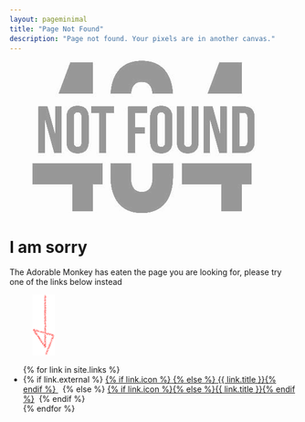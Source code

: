 ```yaml
---
layout: pageminimal
title: "Page Not Found"
description: "Page not found. Your pixels are in another canvas."
---
```


<figure>
  <img src="/images/404.jpg" alt="{{ page.title }} at {{ site.title }}" style="opacity: .4">
</figure>

<div class="text-center">
  <h1>I am sorry</h1>
  <p>The Adorable Monkey has eaten the page you are looking for, please try one of the links below instead</p>
</div>

<figure>
  <img src="/images/bg-arrow.png" alt="down-arrow">
</figure>

<div class="text-center">
  <ul class="menu-items">
      {% for link in site.links %}
      <li>
          {% if link.external %}
          <a href="{{ link.url }}">{% if link.icon %}<i class="fa fa-{{ link.icon }}"></i> {% else %} {{ link.title }}{% endif %} </a>&nbsp;
          {% else %}
          <a href="{{ link.url }}">{% if link.icon %}<i class="fa fa-{{ link.icon }}"></i>{% else %}{{ link.title }}{% endif %}</a>&nbsp;
          {% endif %}
      </li>
      {% endfor %}
      <!-- <li><a href="/feed.xml" title="Atom/RSS feed"><i class="fa fa-rss"></i> Feed</a></li> -->
  </ul>
</div>
<script type="text/javascript">
var currentUrl = window.location.href,
  newUrl = 'http://blog.kozaru.me/',
  oldUrl = 'http://kozaru.me/';//'http://kozaru.me/';
// 今年のサイト内に同じURLがある場合は下記からURLを削除してください
var arrayOldUrl = [
  'http://blog.kozaru.me/profile/',
  'http://blog.kozaru.me/category/mac/',
  'http://blog.kozaru.me/category/yummy/',
  'http://blog.kozaru.me/category/cute/',
  'http://blog.kozaru.me/category/enjoy/',
  'http://blog.kozaru.me/category/feel/',
  'http://blog.kozaru.me/2016/12/2453/',
  'http://blog.kozaru.me/category/concrete5/',
  'http://blog.kozaru.me/category/markup/',
  'http://blog.kozaru.me/category/event/',
  'http://blog.kozaru.me/category/seminar/',
  'http://blog.kozaru.me/2016/08/2437/',
  'http://blog.kozaru.me/category/photo/',
  'http://blog.kozaru.me/2016/07/2415/',
  'http://blog.kozaru.me/2015/12/2376/',
  'http://blog.kozaru.me/2015/12/2372/',
  'http://blog.kozaru.me/2015/12/2313/',
  'http://blog.kozaru.me/category/at3/',
  'http://blog.kozaru.me/category/place/',
  'http://blog.kozaru.me/category/drink/',
  'http://blog.kozaru.me/category/meal/',
  'http://blog.kozaru.me/category/shop_c/',
  'http://blog.kozaru.me/2015/07/2252/',
  'http://blog.kozaru.me/2015/07/2219/',
  'http://blog.kozaru.me/category/goods/',
  'http://blog.kozaru.me/tag/balmuda/',
  'http://blog.kozaru.me/tag/toaster/',
  'http://blog.kozaru.me/tag/%e3%83%88%e3%83%bc%e3%82%b9%e3%82%bf%e3%83%bc/',
  'http://blog.kozaru.me/tag/%e3%83%90%e3%83%ab%e3%83%9f%e3%83%a5%e3%83%bc%e3%83%80/',
  'http://blog.kozaru.me/2015/05/2166/',
  'http://blog.kozaru.me/2015/05/2148/',
  'http://blog.kozaru.me/category/charactor/',
  'http://blog.kozaru.me/category/picturebook/',
  'http://blog.kozaru.me/2015/03/2119/',
  'http://blog.kozaru.me/2015/01/2052/',
  'http://blog.kozaru.me/?paged=2',
  'http://blog.kozaru.me/?paged=3',
  'http://blog.kozaru.me/?paged=10',
  'http://blog.kozaru.me/2015/01/2026/',
  'http://blog.kozaru.me/category/new/',
  'http://blog.kozaru.me/2014/12/1872/',
  'http://blog.kozaru.me/2014/12/1877/',
  'http://blog.kozaru.me/2014/11/1782/',
  'http://blog.kozaru.me/2014/08/1735/',
  'http://blog.kozaru.me/category/ios/',
  'http://blog.kozaru.me/2014/07/1671/',
  'http://blog.kozaru.me/category/wordpress/',
  'http://blog.kozaru.me/tag/aws/',
  'http://blog.kozaru.me/tag/wordpress-2/',
  'http://blog.kozaru.me/2014/06/1554/',
  'http://blog.kozaru.me/tag/wckansai/',
  'http://blog.kozaru.me/2014/02/1376/',
  'http://blog.kozaru.me/category/mac/?paged=2',
  'http://blog.kozaru.me/category/mac/?paged=3',
  'http://blog.kozaru.me/category/mac/?paged=4',
  'http://blog.kozaru.me/2015/01/2011/',
  'http://blog.kozaru.me/2014/08/1719/',
  'http://blog.kozaru.me/tag/beer/',
  'http://blog.kozaru.me/2014/08/1702/',
  'http://blog.kozaru.me/2014/08/1695/',
  'http://blog.kozaru.me/tag/%e6%89%8b%e3%81%bf%e3%82%84%e3%81%92/',
  'http://blog.kozaru.me/2014/08/1683/',
  'http://blog.kozaru.me/tag/minohbeer/',
  'http://blog.kozaru.me/2014/06/1652/',
  'http://blog.kozaru.me/2014/05/1542/',
  'http://blog.kozaru.me/category/yummy/?paged=2',
  'http://blog.kozaru.me/category/yummy/?paged=3',
  'http://blog.kozaru.me/category/yummy/?paged=4',
  'http://blog.kozaru.me/2014/04/1479/',
  'http://blog.kozaru.me/tag/%e6%89%8b%e4%bd%9c%e3%82%8a/',
  'http://blog.kozaru.me/2013/12/262/',
  'http://blog.kozaru.me/tag/lunch/',
  'http://blog.kozaru.me/tag/%e3%83%a9%e3%83%90%e3%83%bc%e3%83%bb%e3%83%80%e3%83%83%e3%82%af/',
  'http://blog.kozaru.me/2013/12/207/',
  'http://blog.kozaru.me/category/toy/',
  'http://blog.kozaru.me/2013/12/199/',
  'http://blog.kozaru.me/2013/09/485/',
  'http://blog.kozaru.me/2013/08/465/',
  'http://blog.kozaru.me/2014/12/1838/',
  'http://blog.kozaru.me/2014/10/1760/',
  'http://blog.kozaru.me/2014/04/1429/',
  'http://blog.kozaru.me/category/enjoy/?paged=2',
  'http://blog.kozaru.me/category/enjoy/?paged=3',
  'http://blog.kozaru.me/2015/01/1987/',
  'http://blog.kozaru.me/2014/12/1984/',
  'http://blog.kozaru.me/2014/12/1865/',
  'http://blog.kozaru.me/2014/07/1665/',
  'http://blog.kozaru.me/category/feel/?paged=2',
  'http://blog.kozaru.me/2014/02/1319/',
  'http://blog.kozaru.me/2013/12/214/',
  'http://blog.kozaru.me/tag/git/',
  'http://blog.kozaru.me/tag/sourcetree/',
  'http://blog.kozaru.me/2013/09/609/',
  'http://blog.kozaru.me/tag/chrome/',
  'http://blog.kozaru.me/2013/09/591/',
  'http://blog.kozaru.me/2013/09/579/',
  'http://blog.kozaru.me/category/markup/?paged=2',
  'http://blog.kozaru.me/category/event/?paged=2',
  'http://blog.kozaru.me/2014/02/1283/',
  'http://blog.kozaru.me/2014/02/1178/',
  'http://blog.kozaru.me/2014/02/1180/',
  'http://blog.kozaru.me/2014/01/999/',
  'http://blog.kozaru.me/category/seminar/?paged=2',
  'http://blog.kozaru.me/2014/02/1302/',
  'http://blog.kozaru.me/2014/02/1255/',
  'http://blog.kozaru.me/2013/12/144/',
  'http://blog.kozaru.me/tag/%e5%86%99%e7%9c%9f/',
  'http://blog.kozaru.me/2013/12/148/',
  'http://blog.kozaru.me/2013/12/119/',
  'http://blog.kozaru.me/2013/11/59/',
  'http://blog.kozaru.me/2014/04/1317/',
  'http://blog.kozaru.me/2014/03/1406/',
  'http://blog.kozaru.me/2014/02/1125/',
  'http://blog.kozaru.me/tag/cheese-cake/',
  'http://blog.kozaru.me/2014/01/670/',
  'http://blog.kozaru.me/2013/12/319/',
  'http://blog.kozaru.me/2013/12/244/',
  'http://blog.kozaru.me/2014/05/1521/',
  'http://blog.kozaru.me/2014/04/1509/',
  'http://blog.kozaru.me/2014/04/1425/',
  'http://blog.kozaru.me/2014/04/1433/',
  'http://blog.kozaru.me/2014/04/1427/',
  'http://blog.kozaru.me/2014/02/1268/',
  'http://blog.kozaru.me/2014/02/1245/',
  'http://blog.kozaru.me/2014/02/1232/',
  'http://blog.kozaru.me/2014/02/1173/',
  'http://blog.kozaru.me/category/place/?paged=2',
  'http://blog.kozaru.me/category/place/?paged=3',
  'http://blog.kozaru.me/category/drink/?paged=2',
  'http://blog.kozaru.me/category/drink/?paged=3',
  'http://blog.kozaru.me/category/meal/?paged=2',
  'http://blog.kozaru.me/category/meal/?paged=3',
  'http://blog.kozaru.me/2013/12/136/',
  'http://blog.kozaru.me/2013/08/470/',
  'http://blog.kozaru.me/2014/02/1169/',
  'http://blog.kozaru.me/2014/01/708/',
  'http://blog.kozaru.me/2014/01/706/',
  'http://blog.kozaru.me/tag/mysql/',
  'http://blog.kozaru.me/2014/01/704/',
  'http://blog.kozaru.me/2014/01/700/',
  'http://blog.kozaru.me/2014/01/659/',
  'http://blog.kozaru.me/2013/09/517/',
  'http://blog.kozaru.me/2013/09/472/',
  'http://blog.kozaru.me/2013/08/347/',
  'http://blog.kozaru.me/tag/sequel-pro/',
  'http://blog.kozaru.me/2013/08/454/',
  'http://blog.kozaru.me/category/new/?paged=2',
  'http://blog.kozaru.me/2013/09/532/',
  'http://blog.kozaru.me/2013/09/501/',
  'http://blog.kozaru.me/2013/08/468/',
  'http://blog.kozaru.me/2013/07/440/',
  'http://blog.kozaru.me/2013/08/452/',
  'http://blog.kozaru.me/2013/08/450/',
  'http://blog.kozaru.me/2014/02/1111/',
  'http://blog.kozaru.me/2014/01/1095/',
  'http://blog.kozaru.me/tag/oyster/',
  'http://blog.kozaru.me/2013/12/308/',
  'http://blog.kozaru.me/2013/08/416/',
  'http://blog.kozaru.me/2013/08/459/',
  'http://blog.kozaru.me/2014/02/1142/',
  'http://blog.kozaru.me/2014/01/1068/',
  'http://blog.kozaru.me/2013/12/302/',
  'http://blog.kozaru.me/workshop_beads01/',
  'http://blog.kozaru.me/2014/01/623/',
  'http://blog.kozaru.me/2013/09/563/',
  'http://blog.kozaru.me/2013/12/317/kaku',
  'http://blog.kozaru.me/2014/01/706/=',
  'http://blog.kozaru.me/recre14/',
  'http://blog.kozaru.me/mysqladduser/',
  'http://blog.kozaru.me/aws20130808/',
  'http://blog.kozaru.me/2013/12/281/',
  'http://blog.kozaru.me/2013/07/444/',
  'http://blog.kozaru.me/2013/07/446/'
];

if ( arrayOldUrl.lastIndexOf(currentUrl) >= 0) {
  var regExp = new RegExp( oldUrl, "g" ) ;
  var resultUrl = currentUrl.replace( regExp , newUrl ) ;
  window.location = resultUrl;
}

</script>
